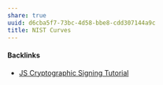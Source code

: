 ```yaml
---
share: true
uuid: d6cba5f7-73bc-4d58-bbe8-cdd307144a9c
title: NIST Curves
---
```

#### Backlinks

* [JS Cryptographic Signing Tutorial](/be82e67e-13f4-4c86-b3ec-b32852c54e2b)
